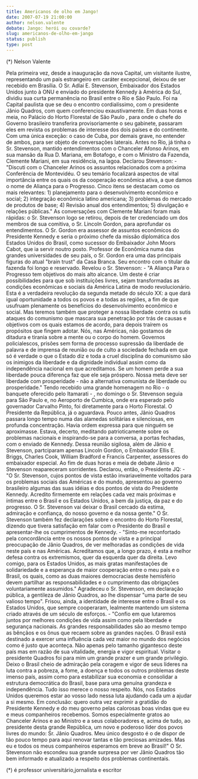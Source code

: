 ```yaml
---
title: Americanos de olho em Jango!
date: 2007-07-19 21:00:00
author: nelson.valente
debate: Jango: herói ou covarde?
slug: americanos-de-olho-em-jango
status: publish 
type: post
---
```


(\*) Nelson Valente  

 Pela primeira vez, desde a inauguração da nova Capital, um visitante ilustre, representando um país estrangeiro em caráter excepcional, deixou de ser recebido em Brasília. O Sr. Adlai E. Stevenson, Embaixador dos Estados Unidos junto à ONU e enviado do presidente Kennedy à América do Sul, dividiu sua curta permanência no Brasil entre o Rio e São Paulo. Foi na Capital paulista que se deu o encontro cordialíssimo, com o presidente Jânio Quadros, com quem conferenciou exaustivamente. Em duas horas e meia, no Palácio do Horto Florestal de São Paulo , para onde o chefe do Governo brasileiro transferira provisoriamente o seu gabinete, passaram eles em revista os problemas de interesse dos dois países e do continente. Com uma única exceção: o caso de Cuba, por demais grave, no entender de ambos, para ser objeto de conversações laterais. Antes no Rio, já tinha o Sr. Stevenson, mantido entendimentos com o Chanceler Afonso Arinos, em sua mansão da Rua D. Mariana, em Botafogo, e com o Ministro da Fazenda, Clemente Mariani, em sua residência, na lagoa. Declarou Stevenson: - "Discuti com o Chanceler Arinos os assuntos relacionados com a próxima Conferência de Montevidéu. O seu temário focalizará aspectos de vital importância entre os quais os da cooperação econômica ativa, a que damos o nome de Aliança para o Progresso. Cinco itens se destacam como os mais relevantes: 1) planejamento para o desenvolvimento econômico e social; 2) integração econômica latino americana; 3) problemas do mercado de produtos de base; 4) Revisão anual dos entendimentos; 5) divulgação e relações públicas." As conversações com Clemente Mariani foram mais rápidas: o Sr. Stevenson logo se retirou, depois de ter credenciado um dos membros de sua comitiva, o Sr. Lincoln Gordon, para aprofundar os entendimentos. O Sr. Gordon era assessor de assuntos econômicos do Presidente Kennedy e seria o próximo chefe da missão diplomática dos Estados Unidos do Brasil, como sucessor do Embaixador John Moors Cabot, que ia servir noutro posto. Professor de Econômica numa das grandes universidades de seu país, o Sr. Gordon era uma das principais figuras do atual "brain trust" da Casa Branca. Seu encontro com o titular da fazenda foi longo e reservado. Revelou o Sr. Stevenson: - "A Aliança Para o Progresso tem objetivos do mais alto alcance. Um deste é criar possibilidades para que sob instituições livres, sejam transformadas as condições econômicas e sociais da América Latina de modo revolucionário. Esta é a verdadeira revolução da segunda metade do século XX: a que dará igual oportunidade a todos os povos e a todas as regiões, a fim de que usufruam plenamente os benefícios do desenvolvimento econômico e social. Mas teremos também que proteger a nossa liberdade contra os sutis ataques do comunismo que mascara sua penetração por trás de causas e objetivos com os quais estamos de acordo, para depois traírem os propósitos que fingem adotar. Nós, nas Américas, não gostamos de ditadura e tirania sobre a mente ou o corpo do homem. Governos policialescos, prisões sem forma de processo supressão da liberdade de palavra e de imprensa de reunião ou de culto a sociedade fechada em que só é verdade o que o Estado diz e toda a cruel disciplina do comunismo são os inimigos da liberdade e da dignidade individual assim como da independência nacional em que acreditamos. Se um homem perde a sua liberdade pouca diferença faz que ele seja próspero. Nossa meta deve ser liberdade com prosperidade - não a alternativa comunista de liberdade ou prosperidade." Tendo recebido uma grande homenagem no Rio - o banquete oferecido pelo Itamarati - , no domingo o Sr. Stevenson seguia para São Paulo e, no Aeroporto de Cumbica, onde era esperado pelo governador Carvalho Pinto, foi diretamente para o Horto Florestal. O Presidente da República, já o aguardava. Pouco antes, Jânio Quadros passara longo tempo numa das alamedas solitárias e silenciosas, em profunda concentração. Havia ordem expressa para que ninguém se aproximasse. Estava, decerto, meditando patrioticamente sobre os problemas nacionais e inspirando-se para a conversa, a portas fechadas, com o enviado de Kennedy. Dessa reunião sigilosa, além de Jânio e Stevenson, partciparam apenas Lincoln Gordon, o Embaixador Ellis E. Briggs, Charles Cook, William Bradford e Francis Carpenter, assessores do embaixador especial. Ao fim de duas horas e meia de debate Jânio e Stevenson reapareceram sorridentes. Declarou, então, o Presidente JQ: - "O Sr. Stevenson, cujos pontos de vista estão invariavelmente voltados para os problemas sociais das Américas e do mundo, apresentou ao governo brasileiro algumas das suas idéias e dos pontos de vista do Presidente Kennedy. Acredito firmemente em relações cada vez mais próximas e íntimas entre o Brasil e os Estados Unidos, a bem da justiça, da paz e do progresso. O Sr. Stevenson vai deixar o Brasil cercado da estima, admiração e confiança, do nosso governo e da nossa gente." O Sr. Stevenson também fez declarações sobre o encontro do Horto Florestal, dizendo que tivera satisfação em falar com o Presidente do Brasil e apresentar-lhe os cumprimentos de Kennedy. - "Sinto-me reconfortado pela concordância entre os nossos pontos de vista e a principal preocupação de Jânio Quadros, de ver melhoradas as condições de vida neste país e nas Américas. Acreditamos que, a longo prazo, é esta a melhor defesa contra os extremismos, quer da esquerda quer da direita. Levo comigo, para os Estados Unidos, as mais gratas manifestações de solidariedade e a esperança de maior cooperação entre o meu país e o Brasil, os quais, como as duas maiores democracias deste hemisfério devem partilhar as responsabilidades e o cumprimento das obrigações voluntariamente assumidos." Agradeceu o Sr. Stevenson, em declaração pública, a gentileza de Jânio Quadros, ao lhe dispensar "uma parte de seu valioso tempo". Frisou, ainda, a identidade de interesse entre o Brasil e os Estados Unidos, que sempre cooperaram, lealmente mantendo um sistema criado através de um século de esforços. - "Confio em que lutaremos juntos por melhores condições de vida assim como pela liberdade e segurança nacionais. As grandes responsabilidades são ao mesmo tempo as bênçãos e os ônus que recaem sobre as grandes nações. O Brasil está destinado a exercer uma influência cada vez maior no mundo dos negócios como é justo que aconteça. Não apenas pelo tamanho gigantesco deste país mas em razão de sua vitalidade, energia e vigor espiritual. Visitar o presidente Quadros foi para mim um grande prazer e um grande privilégio. Deixo o Brasil cheio de admiração pela coragem e vigor de seus líderes na luta contra a pobreza, a fome, a doença e todos os outros problemas deste imenso país, assim como para estabilizar sua economia e consolidar a estrutura democrática do Brasil, base para uma genuína grandeza e independência. Tudo isso merece o nosso respeito. Nós, nos Estados Unidos queremos estar ao vosso lado nessa luta ajudando cada um a ajudar a si mesmo. Em conclusão: quero outra vez exprimir a gratidão do Presidente Kennedy e do meu governo pelas calorosas boas vindas que eu e meus companheiros recebemos. Somos especialmente gratos ao Chanceler Arinos e ao Ministro e a seus colaboradores e, acima de tudo, ao presidente desta grande República, um novo e poderoso líder dos povos livres do mundo: Sr. Jânio Quadros. Meu único desgosto é o de dispor de tão pouco tempo para aqui renovar tantas e tão preciosas amizades. Mas eu e todos os meus companheiros esperamos em breve ao Brasil!" O Sr. Stevenson não escondeu sua grande surpresa por ver Jânio Quadros tão bem informado e atualizado a respeito dos problemas continentais.  

 (\*) é professor universitário,jornalista e escritor
